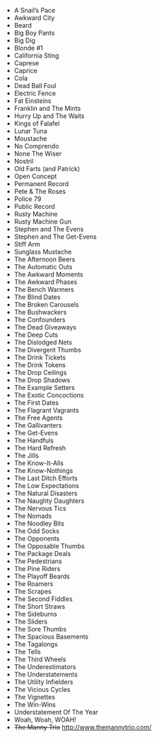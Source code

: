 * A Snail’s Pace	
* Awkward City																		
* Beard				
* Big Boy Pants
* Big Dig																			
* Blonde #1		
* California Sting																	
* Caprese
* Caprice
* Cola																			
* Dead Ball Foul																			
* Electric Fence
* Fat Einsteins
* Franklin and The Mints
* Hurry Up and The Waits
* Kings of Falafel
* Lunar Tuna																			
* Moustache		
* No Comprendo
* None The Wiser																	
* Nostril	
* Old Farts (and Patrick)																		
* Open Concept																			
* Permanent Record																			
* Pete & The Roses	
* Police 79																		
* Public Record																			
* Rusty Machine																			
* Rusty Machine Gun		
* Stephen and The Evens
* Stephen and The Get-Evens																	
* Stiff Arm																			
* Sunglass Mustache																			
* The Afternoon Beers
* The Automatic Outs	
* The Awkward Moments
* The Awkward Phases																		
* The Bench Warmers																			
* The Blind Dates		
* The Broken Carousels																	
* The Bushwackers	
* The Confounders																		
* The Dead Giveaways																			
* The Deep Cuts	
* The Dislodged Nets
* The Divergent Thumbs																		
* The Drink Tickets																			
* The Drink Tokens
* The Drop Ceilings
* The Drop Shadows
* The Example Setters
* The Exotic Concoctions																			
* The First Dates																			
* The Flagrant Vagrants																			
* The Free Agents	
* The Gallivanters	
* The Get-Evens
* The Handfuls																	
* The Hard Refresh
* The Jills
* The Know-It-Alls
* The Know-Nothings
* The Last Ditch Efforts
* The Low Expectations
* The Natural Disasters
* The Naughty Daughters		
* The Nervous Tics																	
* The Nomads	
* The Noodley Bits																		
* The Odd Socks			
* The Opponents																
* The Opposable Thumbs
* The Package Deals																			
* The Pedestrians																			
* The Pine Riders	
* The Playoff Beards																		
* The Roamers																			
* The Scrapes																			
* The Second Fiddles																			
* The Short Straws																			
* The Sideburns		
* The Sliders																	
* The Sore Thumbs
* The Spacious Basements
* The Tagalongs																			
* The Tells																			
* The Third Wheels		
* The Underestimators																	
* The Understatements																			
* The Utility Infielders																			
* The Vicious Cycles
* The Vignettes	
* The Win-Wins
* Understatement Of The Year		
* Woah, Woah, WOAH!																
* ~~The Manny Trio~~ http://www.themannytrio.com/	
